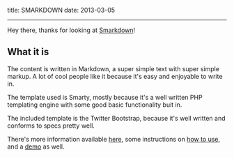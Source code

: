 title: SMARKDOWN
date: 2013-03-05

---

Hey there, thanks for looking at [Smarkdown][smarkdowngit]!

What it is
----------

The content is written in Markdown, a super simple text with
super simple markup. A lot of cool people like it because it's
easy and enjoyable to write in.

The template used is Smarty, mostly because it's a well written
PHP templating engine with some good basic functionality buit in.

The included template is the Twitter Bootstrap, because it's well
written and conforms to specs pretty well.

There's more information available [here](about), some instructions
on [how to use](howto), and a [demo][demo] as well.

[smarkdowngit]: https://github.com/saibotsivad/smarkdown "smarkdown git repo"
[markdown]: http://daringfireball.net/projects/markdown/ "Markdown specs"
[demo]: http://smarkdown.tobiaslabs.com "smarkdown demo"